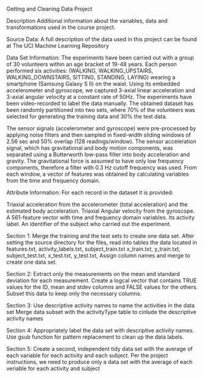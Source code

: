 Getting and Cleaning Data Project

Description
Additional information about the variables, data and transformations used in the course project.

Source Data:
A full description of the data used in this project can be found at The UCI Machine Learning Repository

Data Set Information:
The experiments have been carried out with a group of 30 volunteers within an age bracket of 19-48 years. Each person performed six activities:
(WALKING, WALKING_UPSTAIRS, WALKING_DOWNSTAIRS, SITTING, STANDING, LAYING) wearing a smartphone (Samsung Galaxy S II) on the waist. Using its embedded accelerometer and gyroscope, we captured 3-axial linear acceleration and 3-axial angular velocity at a constant rate of 50Hz. The experiments have been video-recorded to label the data manually. The obtained dataset has been randomly partitioned into two sets, where 70% of the volunteers was selected for generating the training data and 30% the test data.

The sensor signals (accelerometer and gyroscope) were pre-processed by applying noise filters and then sampled in fixed-width sliding windows of 2.56 sec and 50% overlap (128 readings/window). The sensor acceleration signal, which has gravitational and body motion components, was separated using a Butterworth low-pass filter into body acceleration and gravity. The gravitational force is assumed to have only low frequency components, therefore a filter with 0.3 Hz cutoff frequency was used. From each window, a vector of features was obtained by calculating variables from the time and frequency domain.

Attribute Information:
For each record in the dataset it is provided:

Triaxial acceleration from the accelerometer (total acceleration) and the estimated body acceleration.
Triaxial Angular velocity from the gyroscope.
A 561-feature vector with time and frequency domain variables.
Its activity label.
An identifier of the subject who carried out the experiment.


Section 1: Merge the training and the test sets to create one data set.
After setting the source directory for the files, read into tables the data located in features.txt, activity_labels.txt, subject_train.txt
x_train.txt,
y_train.txt,
subject_test.txt,
x_test.txt,
y_test.txt, Assign column names and merge to create one data set.

Section 2: Extract only the measurements on the mean and standard deviation for each measurement.
Create a logcal vector that contains TRUE values for the ID, mean and stdev columns and FALSE values for the others. Subset this data to keep only the necessary columns.

Section 3: Use descriptive activity names to name the activities in the data set
Merge data subset with the activityType table to cinlude the descriptive activity names

Section 4: Appropriately label the data set with descriptive activity names.
Use gsub function for pattern replacement to clean up the data labels.

Section 5: Create a second, independent tidy data set with the average of each variable for each activity and each subject.
Per the project instructions, we need to produce only a data set with the average of each veriable for each activity and subject
